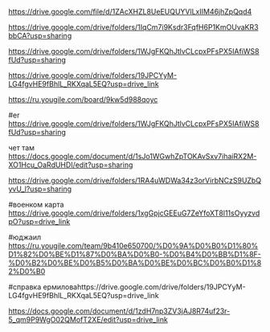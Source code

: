 https://drive.google.com/file/d/1ZAcXHZL8UeEUQUYVlLxIIM46jhZpQqd4





https://drive.google.com/drive/folders/1IqCm7i9Ksdr3FqfH6P1KmOUvaKR3bbCA?usp=sharing



https://drive.google.com/drive/folders/1WJgFKQhJtlvCLcpxPFsPX5IAfiWS8fUd?usp=sharing



https://drive.google.com/drive/folders/19JPCYyM-LG4fgvHE9fBhlL_RKXqaL5EQ?usp=drive_link




https://ru.yougile.com/board/9kw5d988qoyc



#er https://drive.google.com/drive/folders/1WJgFKQhJtlvCLcpxPFsPX5IAfiWS8fUd?usp=sharing

   чет там https://docs.google.com/document/d/1sJo1WGwhZpTOKAvSxv7ihaiRX2M-XO1Hcu_OaRdUHDI/edit?usp=sharing




https://drive.google.com/drive/folders/1RA4uWDWa34z3orVirbNCzS9UZbQyvU_l?usp=sharing


#военком карта https://drive.google.com/drive/folders/1xgGpjcGEEuG7ZeYfoXT8l11sOyyzvdpO?usp=drive_link


#юджаил https://ru.yougile.com/team/9b410e650700/%D0%9A%D0%B0%D1%80%D1%82%D0%BE%D1%87%D0%BA%D0%B0-%D0%B4%D0%BB%D1%8F-%D0%B2%D0%BE%D0%B5%D0%BA%D0%BE%D0%BC%D0%B0%D1%82%D0%B0

#справка ермиловаhttps://drive.google.com/drive/folders/19JPCYyM-LG4fgvHE9fBhlL_RKXqaL5EQ?usp=drive_link

https://docs.google.com/document/d/1zdH7np3ZV3jAJ8R74uf23r-5_qm9P9WgO02QMofT2XE/edit?usp=drive_link
